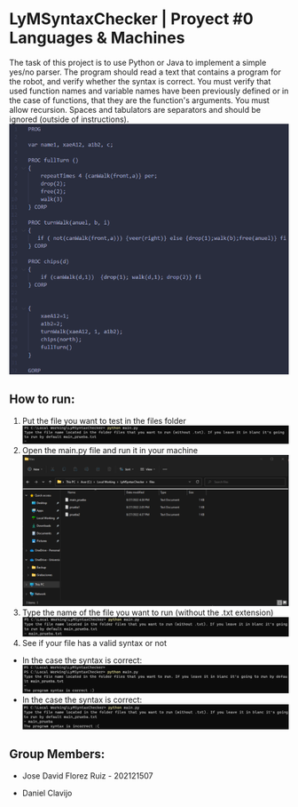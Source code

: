 # LyMSyntaxChecker | Proyect #0 Languages & Machines
The task of this project is to use Python or Java to implement a simple yes/no parser. The program should read a text that contains a program for the robot, and verify whether the syntax is correct.
You must verify that used function names and variable names have been previously defined or in the case of functions, that they are the function's arguments. You must allow recursion.
Spaces and tabulators are separators and should be ignored (outside of instructions).
<br>
![alt text](https://github.com/J0FR/LyMSyntaxChecker/blob/main/tutorial_photos/valid_syntax.png)

## How to run:
1. Put the file you want to test in the files folder
![alt text](https://github.com/J0FR/LyMSyntaxChecker/blob/main/tutorial_photos/step1.png)
2. Open the main.py file and run it in your machine
![alt text](https://github.com/J0FR/LyMSyntaxChecker/blob/main/tutorial_photos/step2.png)
3. Type the name of the file you want to run (without the .txt extension)
![alt text](https://github.com/J0FR/LyMSyntaxChecker/blob/main/tutorial_photos/step3.png)
4. See if your file has a valid syntax or not
* In the case the syntax is correct: ![alt text](https://github.com/J0FR/LyMSyntaxChecker/blob/main/tutorial_photos/step4.png)
* In the case the syntax is correct: ![alt text](https://github.com/J0FR/LyMSyntaxChecker/blob/main/tutorial_photos/step4.1.png)

## Group Members:
* Jose David Florez Ruiz - 202121507
- Daniel Clavijo
